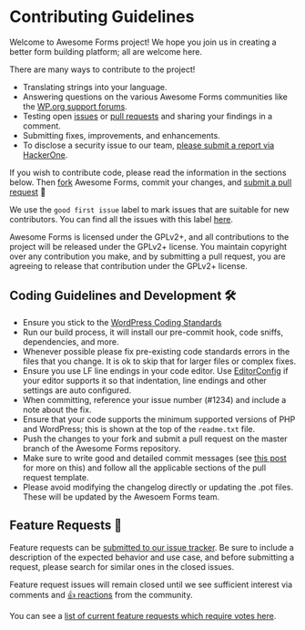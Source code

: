 # Contributing Guidelines

Welcome to Awesome Forms project! We hope you join us in creating a better form building platform; all are welcome here.

There are many ways to contribute to the project!

- Translating strings into your language.
- Answering questions on the various Awesome Forms communities like the [WP.org support forums](https://wordpress.org/support/plugin/awesome-forms/).
- Testing open [issues](https://github.com/awesomeforms/awesome-forms/issues) or [pull requests](https://github.com/awesomeforms/awesome-forms/pulls) and sharing your findings in a comment.
- Submitting fixes, improvements, and enhancements.
- To disclose a security issue to our team, [please submit a report via HackerOne](https://hackerone.com/awesome-forms/).

If you wish to contribute code, please read the information in the sections below. Then [fork](https://help.github.com/articles/fork-a-repo/) Awesome Forms, commit your changes, and [submit a pull request](https://help.github.com/articles/using-pull-requests/) 🎉

We use the `good first issue` label to mark issues that are suitable for new contributors. You can find all the issues with this label [here](https://github.com/awesomeforms/awesome-forms/issues?q=is%3Aopen+is%3Aissue+label%3A%22good+first+issue%22).

Awesome Forms is licensed under the GPLv2+, and all contributions to the project will be released under the GPLv2+ license. You maintain copyright over any contribution you make, and by submitting a pull request, you are agreeing to release that contribution under the GPLv2+ license.

## Coding Guidelines and Development 🛠

- Ensure you stick to the [WordPress Coding Standards](https://make.wordpress.org/core/handbook/best-practices/coding-standards/php/)
- Run our build process, it will install our pre-commit hook, code sniffs, dependencies, and more.
- Whenever possible please fix pre-existing code standards errors in the files that you change. It is ok to skip that for larger files or complex fixes.
- Ensure you use LF line endings in your code editor. Use [EditorConfig](https://editorconfig.org/) if your editor supports it so that indentation, line endings and other settings are auto configured.
- When committing, reference your issue number (#1234) and include a note about the fix.
- Ensure that your code supports the minimum supported versions of PHP and WordPress; this is shown at the top of the `readme.txt` file.
- Push the changes to your fork and submit a pull request on the master branch of the Awesome Forms repository.
- Make sure to write good and detailed commit messages (see [this post](https://chris.beams.io/posts/git-commit/) for more on this) and follow all the applicable sections of the pull request template.
- Please avoid modifying the changelog directly or updating the .pot files. These will be updated by the Awesoem Forms team.

## Feature Requests 🚀

Feature requests can be [submitted to our issue tracker](https://github.com/awesomeforms/awesome-forms/issues/new?template=feature-request.md). Be sure to include a description of the expected behavior and use case, and before submitting a request, please search for similar ones in the closed issues.

Feature request issues will remain closed until we see sufficient interest via comments and [👍 reactions](https://help.github.com/articles/about-discussions-in-issues-and-pull-requests/) from the community.

You can see a [list of current feature requests which require votes here](https://github.com/awesomeforms/awesome-forms/issues?q=label%3A%22votes+needed%22+label%3Aenhancement+sort%3Areactions-%2B1-desc+is%3Aclosed).
